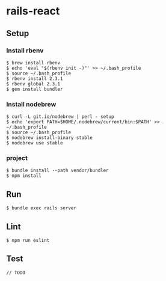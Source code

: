 rails-react
===

## Setup
### Install rbenv
```
$ brew install rbenv
$ echo 'eval "$(rbenv init -)"' >> ~/.bash_profile
$ source ~/.bash_profile
$ rbenv install 2.3.1
$ rbenv global 2.3.1
$ gem install bundler
```

### Install nodebrew
```
$ curl -L git.io/nodebrew | perl - setup
$ echo 'export PATH=$HOME/.nodebrew/current/bin:$PATH' >> ~/.bash_profile
$ source ~/.bash_profile
$ nodebrew install-binary stable
$ nodebrew use stable
```

### project
```
$ bundle install --path vendor/bundler
$ npm install
```

## Run
```
$ bundle exec rails server
```

## Lint
```
$ npm run eslint
```

## Test
```
// TODO
```